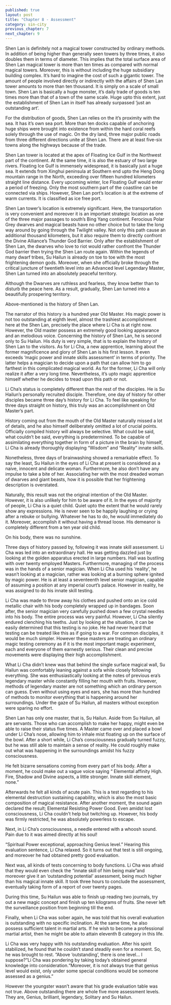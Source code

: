 ```yaml
---
published: true
layout: post
title: "Chapter 8 - Assessment"
category: sin-city
previous_chapter: 7
next_chapter: 9
---
```

Shen Lan is definitely not a magical tower constructed by ordinary methods. In addition of being higher than generally seen towers by three times, it also doubles them in terms of diameter. This implies that the total surface area of Shen Lan magical tower is more than ten times as compared with normal magical towers. Moreover, this is without including the huge subsidiary building complex. It’s hard to imagine the cost of such a gigantic tower. The amount of people involved directly or indirectly with the affairs of Shen Lan tower amounts to more than ten thousand. It is simply on a scale of small town. Shen Lan is basically a huge monster, it’s daily trade of goods is ten times more than that of a town of the same scale. Huge upto this extent, just the establishment of Shen Lan in itself has already surpassed ‘just an outstanding art’.

For the distribution of goods, Shen Lan relies on the it’s proximity with the sea. It has it’s own sea port. More than ten docks capable of anchoring huge ships were brought into existence from within the hard coral reefs solely through the use of magic. On the dry land, three major public roads from three different directions unite at Shen Lan. There are at least five-six towns along the highways because of the trade.          

Shen Lan tower is located at the apex of Floating Ice Gulf in the Northwest part of the continent. At the same time, it is also the estuary of two large rivers. Floating Ice Gulf is immensely widespread, it is basically just a huge sea. It extends from Xinghui peninsula at Southern end upto the Heng Dong mountain range in the North, exceeding over fifteen hundred kilometers straight line distance. Every upcoming winter, Ice Floating Gulf would enter a period of freezing. Only the most southern part of the coastline can be connected via ships. However, Shen Lan port’s location is at the extreme of warm currents. It is classified as ice free port.

Shen Lan tower’s location is extremely significant. Here, the transportation is very convenient and moreover it is an important strategic location as one of the three major passages to south’s Bing Yang continent. Ferocious Polar Grey dwarves and magical beasts have no other choice but to take the long way around by going through the Twilight valley. Not only this path cause an additional thousand kilometers, but it also require them to directly confront the Divine Alliance’s Thunder God Barrier. Only after the establishment of Shen Lan, the dwarves who love to riot would rather confront the Thunder God barrier then trying the Shen Lan route again. Within the legends of many dwarf tribes, Su Hailun is already on toe to toe with the most frightening demon gods. Moreover, when she officially broke through the critical juncture of twentieth level into an Advanced level Legendary Master, Shen Lan turned into an absolutely peaceful territory.

Although the Dwarves are ruthless and fearless, they know better than to disturb the peace here. As a result, gradually, Shen Lan turned into a beautifully prospering territory.

Above-mentioned is the history of Shen Lan.

The narrator of this history is a hundred year Old Master. His magic power is not too outstanding at eighth level, almost the trashiest accomplishment here at the Shen Lan, precisely the place where Li Cha is at right now. However, the Old master possess an extremely good looking appearance and an melodious voice. Concerning the history of Shen Lan, he is second only to Su Hailun. His duty is very simple, that is to explain the history of Shen Lan to the visitors. As for Li Cha, a new apprentice, learning about the former magnificence and glory of Shen Lan is his first lesson. It  even exceeds ‘magic power and innate skills assessment’ in terms of priority. The latter helps a magician to decide upon a path that can allow him to go farthest in this complicated magical world. As for the former, Li Cha will only realize it after a very long time. Nevertheless, it’s upto magic apprentice himself whether he decides to tread upon this path or not. 

Li Cha’s status is completely different than the rest of the  disciples. He is Su Hailun’s personally recruited disciple. Therefore, one day of history for other disciples became three day’s history for Li Cha. To feel like speaking for three days straight on history, this truly was an accomplishment on Old Master’s part.

History coming out from the mouth of the Old Master naturally missed a lot of details, and he also himself deliberately omitted a lot of crucial points. Officially compiled history will always be selective. What could be said, what couldn’t be said, everything is predetermined. To be capable of assimilating everything together in form of a picture in the brain by himself, Li Cha is already thoroughly displaying “Wisdom” and “Reality” innate skills.

Nonetheless, three days of brainwashing showed a remarkable effect. To say the least, Su Hailun in the eyes of Li Cha at present is considered as a naive, innocent and delicate woman. Furthermore, he also don’t have any impulse to take a bite of her. Associating her with the most dreaded woman of dwarves and giant beasts, how it is possible that her frightening description is overstated.

Naturally, this result was not the original intention of the Old Master. However, it is also unlikely for him to be aware of it. In the eyes of majority of people, Li Cha is a quiet child. Quiet upto the extent that he would rarely show any expressions. He is never seen to be happily laughing or crying after a rebuke or bullying. Whatever he has to do, he would immediately do it. Moreover, accomplish it without having a thread loose. His demeanor is completely different from a ten year old child.

On his body, there was no sunshine.

Three days of history passed by, following it was innate skill assessment. Li Cha was led into an extraordinary hall. He was getting dazzled just by looking at the golden apparatus erected in large numbers. Hall was bustling with over twenty employed Masters. Furthermore, managing of the process was in the hands of a senior magician. When Li Cha used his ‘reality’, he wasn’t looking at a magician, rather was looking at a burning sphere ignited by magic power. He is at least a seventeenth level senior magician, capable of assuming a position at any imperial court’s palace. However in reality, he was assigned to do his innate skill testing.

Li Cha was made to throw away his clothes and pushed onto an ice cold metallic chair with his body completely wrapped up in bandages. Soon after, the senior magician very carefully pushed down a few crystal needles into his body. The entire process was very painful. However, Li Cha silently endured clenching his teeths. Just by looking at the situation, it can be easily determined that this testing is no joke. He had never heard that testing can be treated  like this as if going to a war. For common disciples, it would be much simpler. However these masters are treating an ordinary magic testing ceremony as if it is the most important magic experiment, each and everyone of them earnestly serious. Their clean and precise movements were displaying their high accomplishment.             

What Li Cha didn’t knew was that behind the single surface magical wall, Su Hailun was comfortably leaning against a sofa while closely following everything. She was enthusiastically looking at the notes of previous era’s legendary master while constantly filling her mouth with fruits. However, methods of legendary master are not something which an ordinary person can guess. Even without using eyes and ears, she has more than hundred of methods to monitor everything that is happening around her surroundings. Under the gaze of Su Hailun, all masters without exception were sparing no effort.

Shen Lan has only one master, that is, Su Hailun. Aside from Su Hailun, all are servants. Those who can accomplish to make her happy, might even be able to raise their status five times. A Master came over and placed a bowl under Li Cha’s nose, allowing him to inhale mist floating up on the surface of the bowl. After a short while, Li Cha’s consciousness gradually turned fuzzy, but he was still able to maintain a sense of reality. He could roughly make out what was happening in the surroundings amidst his fuzzy consciousness.

He felt bizarre sensations coming from every part of his body. After a moment, he could make out a vague voice saying “ Elemental affinity High. Fire, Shadow and Divine aspects, a little stronger. Innate skill element, none.”

Afterwards he felt all kinds of acute pain. This is a test regarding to his elemental destruction sustaining capability, which is also the most basic composition of magical resistance. After another moment, the sound again declared the result; Elemental Resisting Power Good. Even amidst lost consciousness, Li Cha couldn’t help but twitching up. However, his body was firmly restricted, he was absolutely powerless to escape.  

Next, in Li Cha’s consciousness, a needle entered with a whoosh sound. Pain due to it was aimed directly at his soul!

“Spiritual Power exceptional, approaching Genius level.” Hearing this evaluation sentence, Li Cha relaxed. So it turns out that test is still ongoing, and moreover he had obtained pretty good evaluation.

Next was, all kinds of tests concerning to body functions. Li Cha was afraid that they would even check the “innate skill of him being male”and moreover give it an ‘outstanding potential’ assessment, being much higher than his magical innate skill. It took three hours to conclude the assessment, eventually taking form of a report of over twenty pages.

During this time, Su Hailun was able to finish up reading two journals, try out a new magic concept and finish up ten kilograms of fruits. She never left the surveillance position from beginning till the end.

Finally, when Li Cha was sober again, he was told that his overall  evaluation is outstanding with no specific inclination. At the same time, he also possess sufficient talent in martial arts. If he wish to become a professional martial artist, then he might be able to attain eleventh B category in this life.

Li Cha was very happy with his outstanding evaluation. After his spirit stabilized, he found that he couldn’t stand steadily even for a moment. So, he was brought to rest. “Above ‘outstanding’, there is one level… I suppose?”Li Cha was pondering by taking today’s obtained general knowledge into consideration.“Moreover, it is not always true that genius level would exist, only under some special conditions would be someone assessed as a genius.”

However the youngster wasn’t aware that his grade evaluation table was not true. Above outstanding there are whole five more assessment levels. They are, Genius, brilliant, legendary, Solitary and Su Hailun.
